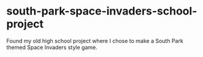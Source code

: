 # south-park-space-invaders-school-project
Found my old high school project where I chose to make a South Park themed Space Invaders style game.
